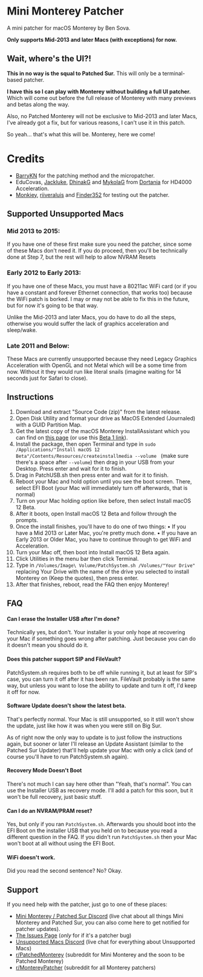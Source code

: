 # Mini Monterey Patcher
A mini patcher for macOS Monterey by Ben Sova.

**Only supports Mid-2013 and later Macs (with exceptions) for now.**

## Wait, where's the UI?!
**This in no way is the squal to Patched Sur.** This will only be a terminal-based patcher.

**I have this so I can play with Monterey without building a full UI patcher.** Which will come out before the full release of Monterey with many previews and betas along the way.

Also, no Patched Monterey will not be exclusive to Mid-2013 and later Macs, I've already got a fix, but for various reasons, I can't use it in this patch.

So yeah... that's what this will be. Monterey, here we come!

# Credits
- [BarryKN](https://github.com/barrykn) for the patching method and the micropatcher.
- EduCovas, [Jackluke](https://github.com/jacklukem), [DhinakG](https://github.com/DhinakG) and [MykolaG](https://github.com/khronokernel) from [Dortania](https://github.com/dortania) for HD4000 Acceleration.
- [Monkiey](https://github.com/Monkiey), [riiveraluis](https://github.com/riiveraluis) and [Finder352](https://www.youtube.com/channel/UC1ANuAzvOToCVizzck3JjPg) for testing out the patcher. 

## Supported Unsupported Macs
### Mid 2013 to 2015:
If you have one of these first make sure you need the patcher, since some of these Macs don't need it. If you do proceed, then you'll be technically done at Step 7, but the rest will help to allow NVRAM Resets

### Early 2012 to Early 2013:
If you have one of these Macs, you must have a 80211ac WiFi card (or if you have a constant and forever Ethernet connection, that works too) because the WiFi patch is borked. I may or may not be able to fix this in the future, but for now it's going to be that way. 

Unlike the Mid-2013 and later Macs, you do have to do all the steps, otherwise you would suffer the lack of graphics acceleration and sleep/wake.

### Late 2011 and Below:
These Macs are currently unsupported because they need Legacy Graphics Acceleration with OpenGL and not Metal which will be a some time from now. Without it they would run like literal snails (imagine waiting for 14 seconds just for Safari to close).

## Instructions
1. Download and extract "Source Code (zip)" from the latest release.
2. Open Disk Utility and format your drive as MacOS Extended (Journaled) with a GUID Partition Map.
2. Get the latest copy of the macOS Monterey InstallAssistant which you can find on [this page](https://mrmacintosh.com/macos-12-monterey-full-installer-database-download-directly-from-apple/) (or use this [Beta 1 link](http://swcdn.apple.com/content/downloads/38/12/071-51840-A_R2JDKNM0LX/wqollynqs6j5006166tvw4rliu9htf7swu/InstallAssistant.pkg)).
3. Install the package, then open Terminal and type in `sudo /Applications/"Install macOS 12 Beta"/Contents/Resources/createinstallmedia --volume ` (make sure there's a space after `--volume`) then drag in your USB from your Desktop. Press enter and wait for it to finish.
3. Drag in PatchUSB.sh then press enter and wait for it to finish.
4. Reboot your Mac and hold option until you see the boot screen. There, select EFI Boot (your Mac will immediately turn off afterwards, that is normal)
5. Turn on your Mac holding option like before, then select Install macOS 12 Beta.
6. After it boots, open Install macOS 12 Beta and follow through the prompts.
7. Once the install finishes, you'll have to do one of two things:
    • If you have a Mid 2013 or Later Mac, you're pretty much done.
    • If you have an Early 2013 or Older Mac, you have to continue through to get WiFi and Acceleration.
8. Turn your Mac off, then boot into Install macOS 12 Beta again.
9. Click Utilities in the menu bar then click Terminal.
10. Type in `/Volumes/Image\ Volume/PatchSystem.sh /Volumes/"Your Drive"` replacing Your Drive with the name of the drive you selected to install Monterey on (Keep the quotes), then press enter.
11. After that finishes, reboot, read the FAQ then enjoy Monterey!

## FAQ
#### Can I erase the Installer USB after I'm done?
Technically yes, but don't. Your installer is your only hope at recovering your Mac if something goes wrong after patching. Just because you can do it doesn't mean you should do it.

#### Does this patcher support SIP and FileVault?
PatchSystem.sh requires both to be off while running it, but at least for SIP's case, you can turn it off after it has been ran. FileVault probably is the same way, but unless you want to lose the ability to update and turn it off, I'd keep it off for now.

#### Software Update doesn't show the latest beta.
That's perfectly normal. Your Mac is still unsupported, so it still won't show the update, just like how it was when you were still on Big Sur.

As of right now the only way to update is to just follow the instructions again, but sooner or later I'll release an Update Assistant (similar to the Patched Sur Updater) that'll help update your Mac with only a click (and of course you'll have to run PatchSystem.sh again).

#### Recovery Mode Doesn't Boot
There's not much I can say here other than "Yeah, that's normal". You can use the Installer USB as recovery mode. I'll add a patch for this soon, but it won't be full recovery, just basic stuff.

#### Can I do an NVRAM/PRAM reset?
Yes, but only if you ran `PatchSystem.sh`. Afterwards you should boot into the EFI Boot on the installer USB that you held on to because you read a different question in the FAQ. If you didn't run `PatchSystem.sh` then your Mac won't boot at all without using the EFI Boot.

#### WiFi doesn't work.

Did you read the second sentence? No? Okay.

## Support

If you need help with the patcher, just go to one of these places:

- [Mini Monterey / Patched Sur Discord](https://discord.gg/2DxVn4HDX6) (live chat about all things Mini Monterey and Patched Sur, you can also come here to get notified for patcher updates).
- [The Issues Page](https://github.com/Ursinia/Mini-Monterey-Patcher/issues) (*only* for if it's a patcher bug)
- [Unsupported Macs Discord](https://discord.gg/XbbWAsE) (live chat for everything about Unsupported Macs)
- [r/PatchedMonterey](https://reddit.com/r/PatchedMonterey) (subreddit for Mini Monterey and the soon to be Patched Monterey)
- [r/MontereyPatcher](https://reddit.com/r/MontereyPatcher) (subreddit for all Monterey patchers)
